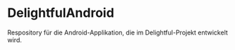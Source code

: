 DelightfulAndroid
=================

Respository für die Android-Applikation, die im Delightful-Projekt entwickelt wird.
